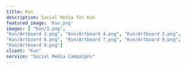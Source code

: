 ```yaml
---
title: Kun
description: Social Media for Kun
featured_image: 'Kun.png'
images: [ "Kun/1.png", 
"Kun/Artboard 2.png", "Kun/Artboard 4.png", "Kun/Artboard 5.png",
"Kun/Artboard 6.png", "Kun/Artboard 7.png", "Kun/Artboard 8.png", 
"Kun/Artboard 9.png"]
client: "Kun"
service: "Social Media Campaigns"
---
```


